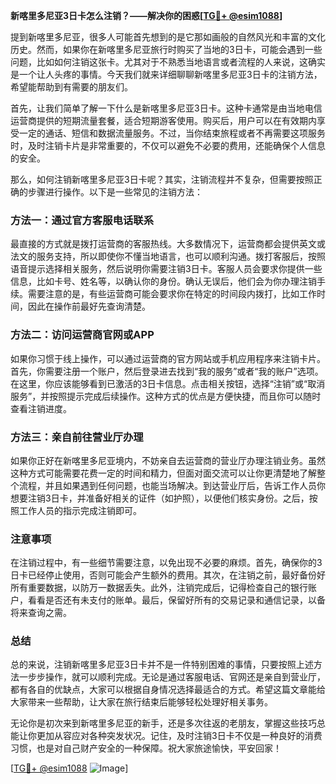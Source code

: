 **新喀里多尼亚3日卡怎么注销？——解决你的困惑[[TG💪+ @esim1088](https://t.me/s/esim1088)]**

提到新喀里多尼亚，很多人可能首先想到的是它那如画般的自然风光和丰富的文化历史。然而，如果你在新喀里多尼亚旅行时购买了当地的3日卡，可能会遇到一些问题，比如如何注销这张卡。尤其对于不熟悉当地语言或者流程的人来说，这确实是一个让人头疼的事情。今天我们就来详细聊聊新喀里多尼亚3日卡的注销方法，希望能帮助到有需要的朋友们。

首先，让我们简单了解一下什么是新喀里多尼亚3日卡。这种卡通常是由当地电信运营商提供的短期流量套餐，适合短期游客使用。购买后，用户可以在有效期内享受一定的通话、短信和数据流量服务。不过，当你结束旅程或者不再需要这项服务时，及时注销卡片是非常重要的，不仅可以避免不必要的费用，还能确保个人信息的安全。

那么，如何注销新喀里多尼亚3日卡呢？其实，注销流程并不复杂，但需要按照正确的步骤进行操作。以下是一些常见的注销方法：

### 方法一：通过官方客服电话联系

最直接的方式就是拨打运营商的客服热线。大多数情况下，运营商都会提供英文或法文的服务支持，所以即使你不懂当地语言，也可以顺利沟通。拨打客服后，按照语音提示选择相关服务，然后说明你需要注销3日卡。客服人员会要求你提供一些信息，比如卡号、姓名等，以确认你的身份。确认无误后，他们会为你办理注销手续。需要注意的是，有些运营商可能会要求你在特定的时间段内拨打，比如工作时间，因此在操作前最好先查询清楚。

### 方法二：访问运营商官网或APP

如果你习惯于线上操作，可以通过运营商的官方网站或手机应用程序来注销卡片。首先，你需要注册一个账户，然后登录进去找到“我的服务”或者“我的账户”选项。在这里，你应该能够看到已激活的3日卡信息。点击相关按钮，选择“注销”或“取消服务”，并按照提示完成后续操作。这种方式的优点是方便快捷，而且你可以随时查看注销进度。

### 方法三：亲自前往营业厅办理

如果你正好在新喀里多尼亚境内，不妨亲自去运营商的营业厅办理注销业务。虽然这种方式可能需要花费一定的时间和精力，但面对面交流可以让你更清楚地了解整个流程，并且如果遇到任何问题，也能当场解决。到达营业厅后，告诉工作人员你想要注销3日卡，并准备好相关的证件（如护照），以便他们核实身份。之后，按照工作人员的指示完成注销即可。

### 注意事项

在注销过程中，有一些细节需要注意，以免出现不必要的麻烦。首先，确保你的3日卡已经停止使用，否则可能会产生额外的费用。其次，在注销之前，最好备份好所有重要数据，以防万一数据丢失。此外，注销完成后，记得检查自己的银行账户，看看是否还有未支付的账单。最后，保留好所有的交易记录和通信记录，以备将来查询之需。

### 总结

总的来说，注销新喀里多尼亚3日卡并不是一件特别困难的事情，只要按照上述方法一步步操作，就可以顺利完成。无论是通过客服电话、官网还是亲自到营业厅，都有各自的优缺点，大家可以根据自身情况选择最适合的方式。希望这篇文章能给大家带来一些帮助，让大家在旅行结束后能够轻松处理好相关事务。

无论你是初次来到新喀里多尼亚的新手，还是多次往返的老朋友，掌握这些技巧总能让你更加从容应对各种突发状况。记住，及时注销3日卡不仅是一种良好的消费习惯，也是对自己财产安全的一种保障。祝大家旅途愉快，平安回家！

[[TG💪+ @esim1088](https://t.me/s/esim1088) ![Image](https://i.postimg.cc/4NQfJmqS/Snipaste-2025-05-13-00-14-12.png)]